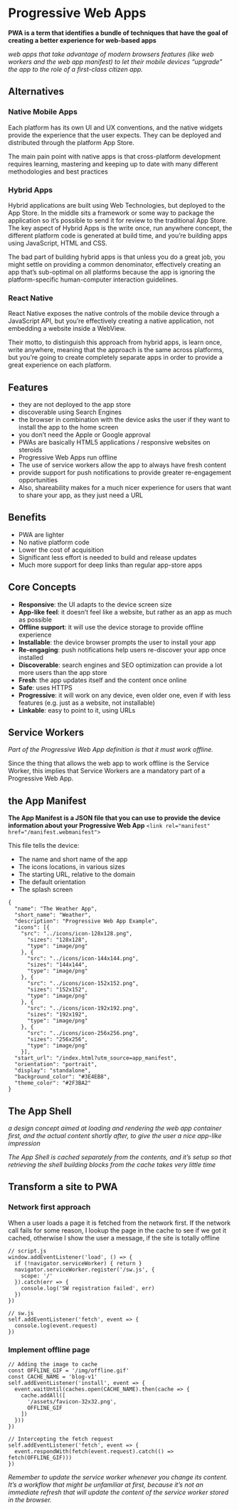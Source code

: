 # Progressive Web Apps

**PWA is a term that identifies a bundle of techniques that have the goal of creating a better experience for web-based apps**

*web apps that take advantage of modern browsers features (like web workers and the web app manifest) to let their mobile devices “upgrade” the app to the role of a first-class citizen app.*

## Alternatives
### Native Mobile Apps
Each platform has its own UI and UX conventions, and the native widgets provide the experience that the user expects. They can be deployed and distributed through the platform App Store.

The main pain point with native apps is that cross-platform development requires learning, mastering and keeping up to date with many different methodologies and best practices

### Hybrid Apps
Hybrid applications are built using Web Technologies, but deployed to the App Store. In the middle sits a framework or some way to package the application so it’s possible to send it for review to the traditional App Store.
The key aspect of Hybrid Apps is the write once, run anywhere concept, the different platform code is generated at build time, and you’re building apps using JavaScript, HTML and CSS.

The bad part of building hybrid apps is that unless you do a great job, you might settle on providing a common denominator, effectively creating an app that’s sub-optimal on all platforms because the app is ignoring the platform-specific human-computer interaction guidelines.

### React Native
React Native exposes the native controls of the mobile device through a JavaScript API, but you’re effectively creating a native application, not embedding a website inside a WebView.

Their motto, to distinguish this approach from hybrid apps, is learn once, write anywhere, meaning that the approach is the same across platforms, but you’re going to create completely separate apps in order to provide a great experience on each platform.

## Features
- they are not deployed to the app store
- discoverable using Search Engines
- the browser in combination with the device asks the user if they want to install the app to the home screen
- you don’t need the Apple or Google approval
- PWAs are basically HTML5 applications / responsive websites on steroids
- Progressive Web Apps run offline
- The use of service workers allow the app to always have fresh content
- provide support for push notifications to provide greater re-engagement opportunities
- Also, shareability makes for a much nicer experience for users that want to share your app, as they just need a URL

## Benefits
- PWA are lighter
- No native platform code
- Lower the cost of acquisition
- Significant less effort is needed to build and release updates
- Much more support for deep links than regular app-store apps

## Core Concepts
- **Responsive**: the UI adapts to the device screen size
- **App-like feel**: it doesn’t feel like a website, but rather as an app as much as possible
- **Offline support**: it will use the device storage to provide offline experience
- **Installable**: the device browser prompts the user to install your app
- **Re-engaging**: push notifications help users re-discover your app once installed
- **Discoverable**: search engines and SEO optimization can provide a lot more users than the app store
- **Fresh**: the app updates itself and the content once online
- **Safe**: uses HTTPS
- **Progressive**: it will work on any device, even older one, even if with less features (e.g. just as a website, not installable)
- **Linkable**: easy to point to it, using URLs

## Service Workers
*Part of the Progressive Web App definition is that it must work offline.*

Since the thing that allows the web app to work offline is the Service Worker, this implies that Service Workers are a mandatory part of a Progressive Web App.

## the App Manifest
**The App Manifest is a JSON file that you can use to provide the device information about your Progressive Web App**
`<link rel="manifest" href="/manifest.webmanifest">`

This file tells the device:
- The name and short name of the app
- The icons locations, in various sizes
- The starting URL, relative to the domain
- The default orientation
- The splash screen

```
{
  "name": "The Weather App",
  "short_name": "Weather",
  "description": "Progressive Web App Example",
  "icons": [{
    "src": "../icons/icon-128x128.png",
      "sizes": "128x128",
      "type": "image/png"
    }, {
      "src": "../icons/icon-144x144.png",
      "sizes": "144x144",
      "type": "image/png"
    }, {
      "src": "../icons/icon-152x152.png",
      "sizes": "152x152",
      "type": "image/png"
    }, {
      "src": "../icons/icon-192x192.png",
      "sizes": "192x192",
      "type": "image/png"
    }, {
      "src": "../icons/icon-256x256.png",
      "sizes": "256x256",
      "type": "image/png"
    }],
  "start_url": "/index.html?utm_source=app_manifest",
  "orientation": "portrait",
  "display": "standalone",
  "background_color": "#3E4EB8",
  "theme_color": "#2F3BA2"
}
```

## The App Shell
*a design concept aimed at loading and rendering the web app container first, and the actual content shortly after, to give the user a nice app-like impression*

*The App Shell is cached separately from the contents, and it’s setup so that retrieving the shell building blocks from the cache takes very little time*

## Transform a site to PWA
### Network first approach
When a user loads a page it is fetched from the network first. If the network call fails for some reason, I lookup the page in the cache to see if we got it cached, otherwise I show the user a message, if the site is totally offline
```
// script.js
window.addEventListener('load', () => {
  if (!navigator.serviceWorker) { return }
  navigator.serviceWorker.register('/sw.js', {
    scope: '/'
  }).catch(err => {
    console.log('SW registration failed', err)
  })
})
```
```
// sw.js
self.addEventListener('fetch', event => {
  console.log(event.request)
})
```

### Implement offline page
```
// Adding the image to cache
const OFFLINE_GIF = '/img/offline.gif'
const CACHE_NAME = 'blog-v1'
self.addEventListener('install', event => {
  event.waitUntil(caches.open(CACHE_NAME).then(cache => {
    cache.addAll([
      '/assets/favicon-32x32.png',
      OFFLINE_GIF
    ])
  }))
})

// Intercepting the fetch request
self.addEventListener('fetch', event => {
  event.respondWith(fetch(event.request).catch(() => fetch(OFFLINE_GIF)))
})
```

*Remember to update the service worker whenever you change its content. It’s a workflow that might be unfamiliar at first, because it’s not an immediate refresh that will update the content of the service worker stored in the browser.*
